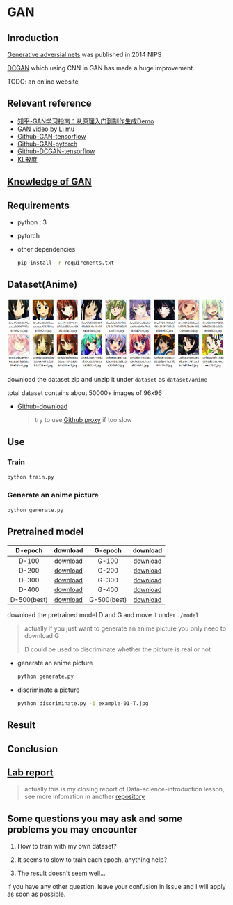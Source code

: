 # GAN

## Inroduction

[Generative adversial nets](https://arxiv.org/abs/1406.2661) was published in 2014 NIPS

[DCGAN](https://arxiv.org/pdf/1511.06434.pdf) which using CNN in GAN has made a huge improvement.

TODO: an online website

## Relevant reference

- [知乎-GAN学习指南：从原理入门到制作生成Demo](https://zhuanlan.zhihu.com/p/24767059)
- [GAN video by Li mu](https://www.bilibili.com/video/BV1rb4y187vD)
- [Github-GAN-tensorflow](https://github.com/YadiraF/GAN)
- [Github-GAN-pytorch](https://github.com/eriklindernoren/PyTorch-GAN)
- [Github-DCGAN-tensorflow](https://github.com/carpedm20/DCGAN-tensorflow)
- [KL散度](https://zhuanlan.zhihu.com/p/365400000)

## [Knowledge of GAN](GAN.md)

## Requirements

- python : 3
- pytorch
- other dependencies

  ```bash
  pip install -r requirements.txt
  ```

## Dataset(Anime)

![20220506121357](https://raw.githubusercontent.com/learner-lu/picbed/master/20220506121357.png)

download the dataset zip and unzip it under `dataset` as `dataset/anime`

total dataset contains about 50000+ images of 96x96

- [Github-download](https://github.com/luzhixing12345/GAN/releases/download/v0.0.2/faces.zip)

  > try to use [Github proxy](https://ghproxy.com/) if too slow

## Use

### Train

```bash
python train.py
```

### Generate an anime picture

```bash
python generate.py
```

## Pretrained model

|D-epoch|download|G-epoch|download|
|:--:|:--:|:--:|:--:|
|D-100|[download]()|G-100|[download]()|
|D-200|[download]()|G-200|[download]()|
|D-300|[download]()|G-300|[download]()|
|D-400|[download]()|G-400|[download]()|
|D-500(best)|[download]()|G-500(best)|[download]()|

download the pretrained model D and G and move it under `./model`

> actually if you just want to generate an anime picture you only need to download G
>
> D could be used to discriminate whether the picture is real or not

- generate an anime picture

  ```bash
  python generate.py
  ```

- discriminate a picture

  ```bash
  python discriminate.py -i example-01-T.jpg
  ```

## Result

## Conclusion

## [Lab report]()

> actually this is my closing report of Data-science-introduction lesson, see more infomation in another [repository](https://github.com/luzhixing12345/data-science-introduction)

## Some questions you may ask and some problems you may encounter

1. How to train with my own dataset?

2. It seems to slow to train each epoch, anything help?

3. The result doesn't seem well...

if you have any other question, leave your confusion in Issue and I will apply as soon as possible.
